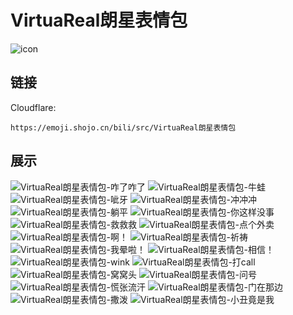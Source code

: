 # VirtuaReal朗星表情包
![icon](https://emoji.shojo.cn/bili/src/VirtuaReal朗星表情包/icon.png)
## 链接
Cloudflare:
```
https://emoji.shojo.cn/bili/src/VirtuaReal朗星表情包
```
## 展示
![VirtuaReal朗星表情包-咋了咋了](https://emoji.shojo.cn/bili/src/VirtuaReal朗星表情包/VirtuaReal朗星表情包-咋了咋了.png)
![VirtuaReal朗星表情包-牛蛙](https://emoji.shojo.cn/bili/src/VirtuaReal朗星表情包/VirtuaReal朗星表情包-牛蛙.png)
![VirtuaReal朗星表情包-呲牙](https://emoji.shojo.cn/bili/src/VirtuaReal朗星表情包/VirtuaReal朗星表情包-呲牙.png)
![VirtuaReal朗星表情包-冲冲冲](https://emoji.shojo.cn/bili/src/VirtuaReal朗星表情包/VirtuaReal朗星表情包-冲冲冲.png)
![VirtuaReal朗星表情包-躺平](https://emoji.shojo.cn/bili/src/VirtuaReal朗星表情包/VirtuaReal朗星表情包-躺平.png)
![VirtuaReal朗星表情包-你这样没事](https://emoji.shojo.cn/bili/src/VirtuaReal朗星表情包/VirtuaReal朗星表情包-你这样没事.png)
![VirtuaReal朗星表情包-救救救](https://emoji.shojo.cn/bili/src/VirtuaReal朗星表情包/VirtuaReal朗星表情包-救救救.png)
![VirtuaReal朗星表情包-点个外卖](https://emoji.shojo.cn/bili/src/VirtuaReal朗星表情包/VirtuaReal朗星表情包-点个外卖.png)
![VirtuaReal朗星表情包-啊！](https://emoji.shojo.cn/bili/src/VirtuaReal朗星表情包/VirtuaReal朗星表情包-啊！.png)
![VirtuaReal朗星表情包-祈祷](https://emoji.shojo.cn/bili/src/VirtuaReal朗星表情包/VirtuaReal朗星表情包-祈祷.png)
![VirtuaReal朗星表情包-我晕啦！](https://emoji.shojo.cn/bili/src/VirtuaReal朗星表情包/VirtuaReal朗星表情包-我晕啦！.png)
![VirtuaReal朗星表情包-相信！](https://emoji.shojo.cn/bili/src/VirtuaReal朗星表情包/VirtuaReal朗星表情包-相信！.png)
![VirtuaReal朗星表情包-wink](https://emoji.shojo.cn/bili/src/VirtuaReal朗星表情包/VirtuaReal朗星表情包-wink.png)
![VirtuaReal朗星表情包-打call](https://emoji.shojo.cn/bili/src/VirtuaReal朗星表情包/VirtuaReal朗星表情包-打call.png)
![VirtuaReal朗星表情包-窝窝头](https://emoji.shojo.cn/bili/src/VirtuaReal朗星表情包/VirtuaReal朗星表情包-窝窝头.png)
![VirtuaReal朗星表情包-问号](https://emoji.shojo.cn/bili/src/VirtuaReal朗星表情包/VirtuaReal朗星表情包-问号.png)
![VirtuaReal朗星表情包-慌张流汗](https://emoji.shojo.cn/bili/src/VirtuaReal朗星表情包/VirtuaReal朗星表情包-慌张流汗.png)
![VirtuaReal朗星表情包-门在那边](https://emoji.shojo.cn/bili/src/VirtuaReal朗星表情包/VirtuaReal朗星表情包-门在那边.png)
![VirtuaReal朗星表情包-撒泼](https://emoji.shojo.cn/bili/src/VirtuaReal朗星表情包/VirtuaReal朗星表情包-撒泼.png)
![VirtuaReal朗星表情包-小丑竟是我](https://emoji.shojo.cn/bili/src/VirtuaReal朗星表情包/VirtuaReal朗星表情包-小丑竟是我.png)
